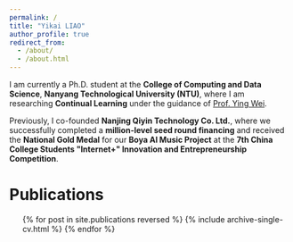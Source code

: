 ```yaml
---
permalink: /
title: "Yikai LIAO"
author_profile: true
redirect_from: 
  - /about/
  - /about.html
---
```


I am currently a Ph.D. student at the **College of Computing and Data Science**, **Nanyang Technological University (NTU)**, where I am researching **Continual Learning** under the guidance of [Prof. Ying Wei](https://wei-ying.net/).

Previously, I co-founded **Nanjing Qiyin Technology Co. Ltd.**, where we successfully completed a **million-level seed round financing** and received the **National Gold Medal** for our **Boya AI Music Project** at the **7th China College Students "Internet+" Innovation and Entrepreneurship Competition**.

# Publications

  <ul>{% for post in site.publications reversed %}
    {% include archive-single-cv.html %}
  {% endfor %}</ul>